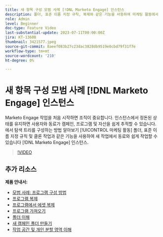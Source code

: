 ```yaml
---
title: 새 항목 구성 모범 사례 [!DNL Marketo Engage] 인스턴스
description: 폴더, 표준 이름 지정 규칙, 복제와 같은 기능을 사용하여 마케팅 활동에서 탐색 트리를 구성하여 새 Marketo Engage 인스턴스에서 동료와 쉽게 작업하는 방법을 알아봅니다.
role: Admin
level: Beginner
doc-type: Feature Video
last-substantial-update: 2023-07-11T00:00:00Z
jira: KT-13608
thumbnail: 3421577.jpeg
source-git-commit: 8aeef083b27c23dac3828db9519e0cbd79f31f7e
workflow-type: tm+mt
source-wordcount: '210'
ht-degree: 0%

---
```



# 새 항목 구성 모범 사례 [!DNL Marketo Engage] 인스턴스

Marketo Engage 작업을 처음 시작하면 조직이 중요합니다. 인스턴스에서 정돈된 상태를 유지하면 사용자와 동료가 캠페인, 프로그램 및 자산을 쉽게 추적할 수 있습니다. 에서 탐색 트리를 구성하는 방법 알아보기 [!UICONTROL 마케팅 활동] 폴더, 표준 이름 지정 규칙 및 클론 작업과 같은 기능을 사용하여 새 작업에서 동료와 쉽게 작업할 수 있습니다 [!DNL Marketo Engage] 인스턴스. 

>[!VIDEO](https://video.tv.adobe.com/v/3421577/?learn=on)

## 추가 리소스

**제품 안내서:**

* [모범 사례: 프로그램 구성 방법](https://experienceleague.adobe.com/docs/marketo/using/product-docs/core-marketo-concepts/programs/working-with-programs/best-practice-how-to-organize-your-programs.html)
* [프로그램 복제](https://experienceleague.adobe.com/docs/marketo/using/product-docs/core-marketo-concepts/programs/working-with-programs/clone-a-program.html)
* [프로그램에서 에셋 복제](https://experienceleague.adobe.com/docs/marketo/using/product-docs/core-marketo-concepts/programs/working-with-programs/clone-an-asset-in-a-program.html)
* [프로그램 가져오기](https://experienceleague.adobe.com/docs/marketo/using/product-docs/core-marketo-concepts/programs/working-with-programs/import-a-program.html)
* [폴더 이해](https://experienceleague.adobe.com/docs/marketo/using/product-docs/core-marketo-concepts/miscellaneous/understanding-folders.html)
* [새 캠페인 폴더 만들기](https://experienceleague.adobe.com/docs/marketo/using/product-docs/core-marketo-concepts/miscellaneous/create-new-campaign-folder.html)
* [작업 공간 및 개인 분할 영역 이해](https://experienceleague.adobe.com/docs/marketo/using/product-docs/administration/workspaces-and-person-partitions/understanding-workspaces-and-person-partitions.html)
